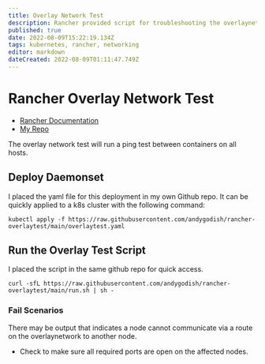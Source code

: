 ```yaml
---
title: Overlay Network Test
description: Rancher provided script for troubleshooting the overlaynetwork of a k8s cluster.
published: true
date: 2022-08-09T15:22:19.134Z
tags: kubernetes, rancher, networking
editor: markdown
dateCreated: 2022-08-09T01:11:47.749Z
---
```


# Rancher Overlay Network Test 
- [Rancher Documentation](https://rancher.com/docs/rancher/v2.5/en/troubleshooting/networking/)
- [My Repo](https://github.com/andygodish/rancher-overlaytest)

The overlay network test will run a ping test between containers on all hosts.

## Deploy Daemonset

I placed the yaml file for this deployment in my own Github repo. It can be quickly applied to a k8s cluster with the following command: 

```
kubectl apply -f https://raw.githubusercontent.com/andygodish/rancher-overlaytest/main/overlaytest.yaml
```

## Run the Overlay Test Script

I placed the script in the same github repo for quick access. 

```
curl -sfL https://raw.githubusercontent.com/andygodish/rancher-overlaytest/main/run.sh | sh -
```

### Fail Scenarios

There may be output that indicates a node cannot communicate via a route on the overlaynetwork to another node. 

- Check to make sure all required ports are open on the affected nodes. 

